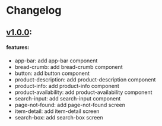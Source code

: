 # Changelog

## [v1.0.0](https://github.com/DennySegura/mercado-libre-front-end-test/releases/tag/v1.0.0):

#### features:
 - app-bar: add app-bar component
 - bread-crumb: add bread-crumb component
 - button: add button component
 - product-description: add product-description component
 - product-info: add product-info component
 - product-availability: add product-availability component
 - search-input: add search-input component
 - page-not-found: add page-not-found screen
 - item-detail: add item-detail screen
 - search-box: add search-box screen
